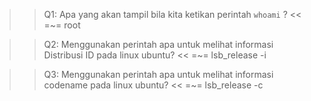 >>Q1: Apa yang akan tampil bila kita ketikan perintah `whoami` ? <<
=~= root

>>Q2: Menggunakan perintah apa untuk melihat informasi Distribusi ID pada linux ubuntu? <<
=~= lsb_release -i

>>Q3: Menggunakan perintah apa untuk melihat informasi codename pada linux ubuntu? <<
=~= lsb_release -c